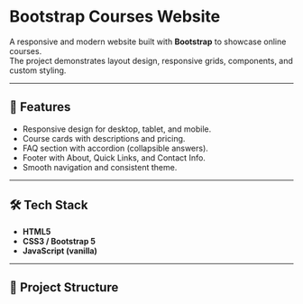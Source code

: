 # Bootstrap Courses Website

A responsive and modern website built with **Bootstrap** to showcase online courses.  
The project demonstrates layout design, responsive grids, components, and custom styling.  

---

## 🚀 Features
- Responsive design for desktop, tablet, and mobile.  
- Course cards with descriptions and pricing.  
- FAQ section with accordion (collapsible answers).  
- Footer with About, Quick Links, and Contact Info.  
- Smooth navigation and consistent theme.  

---

## 🛠️ Tech Stack
- **HTML5**  
- **CSS3 / Bootstrap 5**  
- **JavaScript (vanilla)**  

---

## 📂 Project Structure
